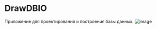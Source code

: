 # DrawDBIO
Приложение для проектирования и построения базы данных.
![image](https://github.com/TankistPro/DrawDataBaseIO/assets/58086757/af87d68e-cb70-4137-9f0d-dc701fd411c0)

